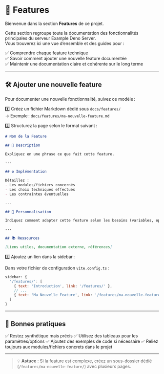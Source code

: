 # 🌟 Features

Bienvenue dans la section **Features** de ce projet.

Cette section regroupe toute la documentation des fonctionnalités principales du serveur Example Deno Server.  
Vous trouverez ici une vue d’ensemble et des guides pour :

✅ Comprendre chaque feature technique  
✅ Savoir comment ajouter une nouvelle feature documentée  
✅ Maintenir une documentation claire et cohérente sur le long terme


---

## 🛠️ Ajouter une nouvelle feature

Pour documenter une nouvelle fonctionnalité, suivez ce modèle :

1️⃣ Créez un fichier Markdown dédié sous `docs/features/`  
   → Exemple : `docs/features/ma-nouvelle-feature.md`

2️⃣ Structurez la page selon le format suivant :

```markdown
# Nom de la Feature

## 📖 Description

Expliquez en une phrase ce que fait cette feature.

---

## ⚙️ Implémentation

Détaillez :
- Les modules/fichiers concernés
- Les choix techniques effectués
- Les contraintes éventuelles

---

## 🧩 Personnalisation

Indiquez comment adapter cette feature selon les besoins (variables, options, extensions).

---

## 📚 Ressources

[Liens utiles, documentation externe, références]
````

3️⃣ Ajoutez un lien dans la sidebar :

Dans votre fichier de configuration `vite.config.ts` :

```js
sidebar: {
  '/features/': [
    { text: 'Introduction', link: '/features/' },
    // ...
    { text: 'Ma Nouvelle Feature', link: '/features/ma-nouvelle-feature' },
  ]
}
```

---

## 🚀 Bonnes pratiques

✅ Restez synthétique mais précis
✅ Utilisez des tableaux pour les paramètres/options
✅ Ajoutez des exemples de code si nécessaire
✅ Reliez toujours aux modules/fichiers concrets dans le projet

---

> 💡 **Astuce** : Si la feature est complexe, créez un sous-dossier dédié (`/features/ma-nouvelle-feature/`) avec plusieurs pages.
